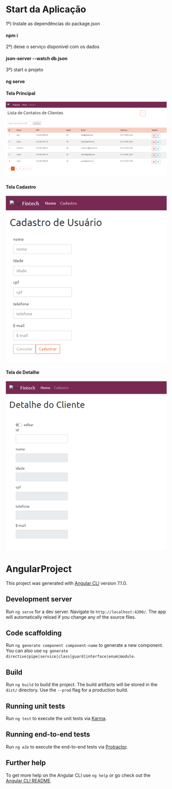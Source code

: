 # Start da Aplicação

1º) Instale as dependências do package.json

#### npm i


2º) deixe o serviço disponivel com os dados
#### json-server --watch db.json
 

3º) start o projeto
#### ng serve
 

#### Tela Principal

![image](https://github.com/laisvidoto1994/angular2/blob/master/imagens%20das%20telas/projeto/inicio.PNG)

#### Tela Cadastro

![image](https://github.com/laisvidoto1994/angular2/blob/master/imagens%20das%20telas/projeto/cadastro.PNG)

#### Tela de Detalhe

![image](https://github.com/laisvidoto1994/angular2/blob/master/imagens%20das%20telas/projeto/detalhe.PNG)


# AngularProject

This project was generated with [Angular CLI](https://github.com/angular/angular-cli) version 7.1.0.

## Development server

Run `ng serve` for a dev server. Navigate to `http://localhost:4200/`. The app will automatically reload if you change any of the source files.

## Code scaffolding

Run `ng generate component component-name` to generate a new component. You can also use `ng generate directive|pipe|service|class|guard|interface|enum|module`.

## Build

Run `ng build` to build the project. The build artifacts will be stored in the `dist/` directory. Use the `--prod` flag for a production build.

## Running unit tests

Run `ng test` to execute the unit tests via [Karma](https://karma-runner.github.io).

## Running end-to-end tests

Run `ng e2e` to execute the end-to-end tests via [Protractor](http://www.protractortest.org/).

## Further help

To get more help on the Angular CLI use `ng help` or go check out the [Angular CLI README](https://github.com/angular/angular-cli/blob/master/README.md).
